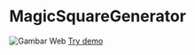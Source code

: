 # MagicSquareGenerator
![Gambar Web](https://2.bp.blogspot.com/-UZt4janr9tI/WnbP2ttZDvI/AAAAAAAAAqU/66MwFMp5-8IzpmnIY_gmgc5sMjl3goEFACLcBGAs/s1600/12.jpg)
[Try demo](http://larapin.id/magicsquare/)
